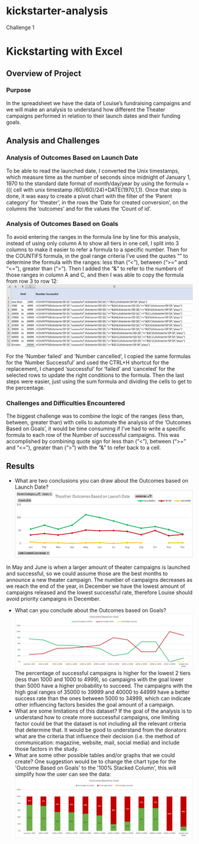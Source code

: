 # kickstarter-analysis
Challenge 1
# Kickstarting with Excel

## Overview of Project

### Purpose
In the spreadsheet we have the data of Louise’s fundraising campaigns and we will make an analysis to understand how different the Theater campaigns performed in relation to their launch dates and their funding goals.
## Analysis and Challenges

### Analysis of Outcomes Based on Launch Date
To be able to read the launched date, I converted the Unix timestamps, which measure time as the number of seconds since midnight of January 1, 1970 to the standard date format of month/day/year by using the formula =((( cell with unix timestamp /60)/60)/24)+DATE(1970,1,1). Once that step is done, it was easy to create a pivot chart with the filter of the ‘Parent category’ for ‘theater’, in the rows the ‘Date for created conversion’, on the columns the ‘outcomes’ and for the values the ‘Count of id’.
### Analysis of Outcomes Based on Goals
To avoid entering the ranges in the formula line by line for this analysis, instead of using only column A to show all tiers in one cell, I split into 3 columns to make it easier to refer a formula to a specific number. 
Then for the COUNTIFS formula, in the goal range criteria I’ve used the quotes “” to determine the formula with the ranges: less than (“<”), between (“>=” and “<=”), greater than (“>”). Then I added the “&” to refer to the numbers of those ranges in column A and C, and then I was able to copy the formula from row 3 to row 12:
![ScreenShot](https://github.com/liviamiyabara/kickstarter-analysis/blob/main/Screenshots/Screenshot_analysis.png)

For the 'Number failed’ and ‘Number cancelled’, I copied the same formulas for the ‘Number Successful’ and used the CTRL+H shortcut for the replacement, I changed ‘successful’ for ‘failed’ and ‘canceled’ for the selected rows to  update the right conditions to the formula. 
Then the last steps were easier, just using the sum formula and dividing the cells to get to the percentage.

### Challenges and Difficulties Encountered
The biggest challenge was to combine the logic of the ranges (less than, between, greater than) with cells to automate the analysis of the ‘Outcomes Based on Goals’, it would be time consuming if I’ve had to write a specific formula to each row of the Number of successful campaigns. This was accomplished by combining quote sign for less than (“<”), between (“>=” and “<=”), greater than (“>”) with the “&” to refer back to a cell. 
## Results

- What are two conclusions you can draw about the Outcomes based on Launch Date?
![ScreenShot](https://github.com/liviamiyabara/kickstarter-analysis/blob/main/Resources/Theater_Outcomes_vs_Launch.png)

In May and June is when a larger amount of theater campaigns is launched and successful, so we could assume those are the best months to announce a new theater campaign. The number of campaigns decreases as we reach the end of the year, in December we have the lowest amount of campaigns released and the lowest successful rate, therefore Louise should avoid priority campaigns in December. 

- What can you conclude about the Outcomes based on Goals?
![ScreenShot](https://github.com/liviamiyabara/kickstarter-analysis/blob/main/Resources/Outcomes_vs_Goals.png)
The percentage of successful campaigns is higher for the lowest 2 tiers (less than 1000 and 1000 to 4999), so campaigns with the goal lower than 5000 have a higher probability to succeed. The campaigns with the high goal ranges of 35000 to 39999 and 40000 to 44999 have a better success rate than the ones between 5000 to 34999, which can indicate other influencing factors besides the goal amount of a campaign.
- What are some limitations of this dataset?
If the goal of the analysis is to understand how to create more successful campaigns, one limiting factor could be that the dataset is not including all the relevant criteria that determine that. It would be good to understand from the donators what are the criteria that influence their decision (i.e. the method of communication: magazine, website, mail, social media) and include those factors in the study.
- What are some other possible tables and/or graphs that we could create?
One suggestion would be to change the chart type for the 'Outcome Based on Goals' to the '100% Stacked Column', this will simplify how the user can see the data:
![ScreenShot](https://github.com/liviamiyabara/kickstarter-analysis/blob/main/Screenshots/Chart%20suggestion.png)
